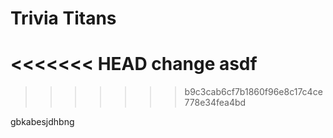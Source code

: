 
# Trivia Titans


<<<<<<< HEAD
change
asdf
=======
>>>>>>> b9c3cab6cf7b1860f96e8c17c4ce778e34fea4bd

gbkabesjdhbng
